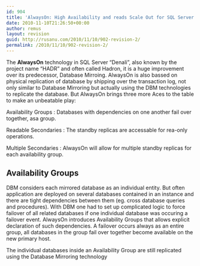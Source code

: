 ```yaml
---
id: 904
title: 'AlwaysOn: High Availability and reads Scale Out for SQL Server &#8220;Denali&#8221;'
date: 2010-11-10T21:26:50+00:00
author: remus
layout: revision
guid: http://rusanu.com/2010/11/10/902-revision-2/
permalink: /2010/11/10/902-revision-2/
---
```

The **AlwaysOn** technology in SQL Server &#8220;Denali&#8221;, also known by the project name &#8220;HADR&#8221; and often called Hadron, it is a huge improvement over its predecessor, Database Mirroing. AlwaysOn is also bassed on physical replication of database by shipping over the transaction log, not only similar to Database Mirroring but actually using the DBM technologies to replicate the database. But AlwaysOn brings three more Aces to the table to make an unbeatable play:

Availability Groups
:   Databases with dependencies on one another fail over together, asa group.

Readable Secondaries
:   The standby replicas are accessable for rea-only operations.

Multiple Secondaries
:   AlwaysOn will allow for multiple standby replicas for each availability group.

## Availability Groups

DBM considers each mirrored database as an individual entity. But often application are deployed on several databases contained in an instance and there are tight dependencies between them (eg. cross database queries and procedures). With DBM one had to set up complicated logic to force failover of all related databases if one individual database was occuring a failover event. AlwaysOn introduces Availability Groups that allows explicit declaration of such dependencies. A failover occurs always as an entire group, all databases in the group fail over together become available on the new primary host.

The individual databases inside an Availability Group are still replicated using the Database Mirroring technology